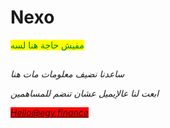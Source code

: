 # Nexo

<mark style="color:green;">مفيش حاجة هنا لسه</mark>

##

##











_ساعدنا نضيف معلومات مات هنا_

_ابعت لنا عالإيميل عشان تنضم للمساهمين_

_<mark style="background-color:red;">Hello@egy.finance</mark>_
